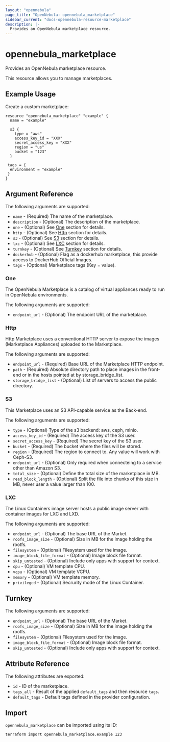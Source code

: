 ```yaml
---
layout: "opennebula"
page_title: "OpenNebula: opennebula_marketplace"
sidebar_current: "docs-opennebula-resource-marketplace"
description: |-
  Provides an OpenNebula marketplace resource.
---
```


# opennebula_marketplace

Provides an OpenNebula marketplace resource.

This resource allows you to manage marketplaces.

## Example Usage

Create a custom marketplace:

```hcl
resource "opennebula_marketplace" "example" {
  name = "example"

  s3 {
    type = "aws"
    access_key_id = "XXX"
    secret_access_key = "XXX"
    region = "us"
    bucket = "123"
  }

 tags = {
  environment = "example"
 }
}
```

## Argument Reference

The following arguments are supported:

* `name` - (Required) The name of the marketplace.
* `description` - (Optional) The description of the marketplace.
* `one` - (Optional) See [One](#One) section for details.
* `http` - (Optional) See [Http](#Http) section for details.
* `s3` - (Optional) See [S3](#S3) section for details.
* `lxc` - (Optional) See [LXC](#LXC) section for details.
* `turnkey` - (Optional) See [Turnkey](#Turnkey) section for details.
* `dockerhub` - (Optional) Flag as a dockerhub marketplace, this provide access to DockerHub Official Images.
* `tags` - (Optional) Marketplace tags (Key = value).

### One

The OpenNebula Marketplace is a catalog of virtual appliances ready to run in OpenNebula environments.

The following arguments are supported:

* `endpoint_url` - (Optional) The endpoint URL of the marketplace.

### Http

Http Marketplace uses a conventional HTTP server to expose the images (Marketplace Appliances) uploaded to the Marketplace.

The following arguments are supported:

* `endpoint_url` - (Required) Base URL of the Marketplace HTTP endpoint.
* `path` - (Required) Absolute directory path to place images in the front-end or in the hosts pointed at by storage_bridge_list.
* `storage_bridge_list` - (Optional) List of servers to access the public directory.

### S3

This Marketplace uses an S3 API-capable service as the Back-end.

The following arguments are supported:

* `type` - (Optional) Type of the s3 backend: aws, ceph, minio.
* `access_key_id` - (Required) The access key of the S3 user.
* `secret_access_key` - (Required) The secret key of the S3 user.
* `bucket` - (Required) The bucket where the files will be stored.
* `region` - (Required) The region to connect to. Any value will work with Ceph-S3.
* `endpoint_url` - (Optional) Only required when connecteing to a service other than Amazon S3.
* `total_size` - (Optional) Define the total size of the marketplace in MB.
* `read_block_length` - (Optional) Split the file into chunks of this size in MB, never user a value larger than 100. 

### LXC

The Linux Containers image server hosts a public image server with container images for LXC and LXD.

The following arguments are supported:

* `endpoint_url` - (Optional) The base URL of the Market.
* `roofs_image_size` - (Optional) Size in MB for the image holding the rootfs.
* `filesystem` - (Optional) Filesystem used for the image.
* `image_block_file_format` - (Optional) Image block file format.
* `skip_untested` - (Optional) Include only apps with support for context.
* `cpu` - (Optional) VM template CPU.
* `vcpu` - (Optional) VM template VCPU.
* `memory` - (Optional) VM template memory.
* `privileged` - (Optional) Secrurity mode of the Linux Container.

## Turnkey

The following arguments are supported:

* `endpoint_url` - (Optional) The base URL of the Market.
* `roofs_image_size` - (Optional) Size in MB for the image holding the rootfs.
* `filesystem` - (Optional) Filesystem used for the image.
* `image_block_file_format` - (Optional) Image block file format.
* `skip_untested` - (Optional) Include only apps with support for context.

## Attribute Reference

The following attributes are exported:

* `id` - ID of the marketplace.
* `tags_all` - Result of the applied `default_tags` and then resource `tags`.
* `default_tags` - Default tags defined in the provider configuration.

## Import

`opennebula_marketplace` can be imported using its ID:

```shell
terraform import opennebula_marketplace.example 123
```
